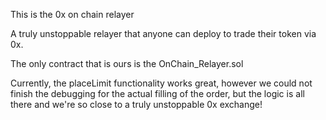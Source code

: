 This is the 0x on chain relayer

A truly unstoppable relayer that anyone can deploy to trade their token via 0x.

The only contract that is ours is the OnChain_Relayer.sol

Currently, the placeLimit functionality works great, however we could not finish the debugging for the actual filling of the order, but the logic is all there and we're so close to a truly unstoppable 0x exchange!
